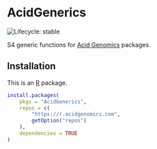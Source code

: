 # AcidGenerics

![Lifecycle: stable](https://img.shields.io/badge/lifecycle-stable-green.svg)

S4 generic functions for [Acid Genomics][] packages.

## Installation

This is an [R][] package.

```r
install.packages(
    pkgs = "AcidGenerics",
    repos = c(
        "https://r.acidgenomics.com",
        getOption("repos")
    ),
    dependencies = TRUE
)
```

[acid genomics]: https://acidgenomics.com/
[r]: https://www.r-project.org/
